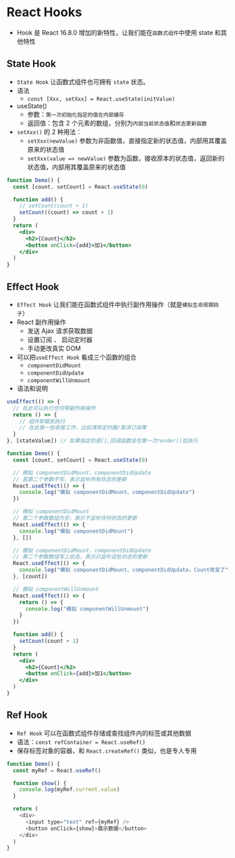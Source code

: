 # React Hooks

- Hook 是 React 16.8.0 增加的新特性，让我们能在`函数式组件`中使用 state 和其他特性

## State Hook

- `State Hook` 让函数式组件也可拥有 `state` 状态。
- 语法
  - `const [Xxx, setXxx] = React.useState(initValue)`
- useState()
  - 参数：`第一次初始化指定的值在内部缓存`
  - 返回值：包含 2 个元素的数组，分别为`内部当前状态值`和`状态更新函数`
- `setXxx()` 的 2 种用法：
  - `setXxx(newValue)` 参数为非函数值，直接指定新的状态值，内部用其覆盖原来的状态值
  - `setXxx(value => newValue)` 参数为函数，接收原本的状态值，返回新的状态值，内部用其覆盖原来的状态值

```jsx
function Demo() {
  const [count, setCount] = React.useState(0)

  function add() {
    // setCount(count + 1)
    setCount((count) => count + 1)
  }
  return (
    <div>
      <h2>{Count}</h2>
      <button onClick={add}>加1</button>
    </div>
  )
}
```

## Effect Hook

- `Effect Hook` 让我们能在函数式组件中执行副作用操作（就是`模拟生命周期钩子`）
- React 副作用操作
  - 发送 Ajax 请求获取数据
  - 设置订阅 、 启动定时器
  - 手动更改真实 DOM
- 可以把`useEffect Hook` 看成三个函数的组合
  - `componentDidMount`
  - `componentDidUpdate`
  - `componentWillUnmount`
- 语法和说明

```js
useEffect(() => {
  // 在此可以执行任何带副作用操作
  return () => {
    // 组件卸载前执行
    // 在此做一些收尾工作，比如清除定时器/取消订阅等
  }
}, [stateValue]) // 如果指定的是[],回调函数会在第一次render()后执行
```

```jsx
function Demo() {
  const [count, setCount] = React.useState(0)

  // 模拟 componentDidMount、componentDidUpdate
  // 若第二个参数不写，表示监听所有状态的更新
  React.useEffect(() => {
    console.log("模拟 componentDidMount、componentDidUpdate")
  })

  // 模拟 componentDidMount
  // 第二个参数数组为空，表示不监听任何状态的更新
  React.useEffect(() => {
    console.log("模拟 componentDidMount")
  }, [])

  // 模拟 componentDidMount、componentDidUpdate
  // 第二个参数数组写上状态，表示只监听这些状态的更新
  React.useEffect(() => {
    console.log("模拟 componentDidMount、componentDidUpdate，Count改变了")
  }, [count])

  // 模拟 componentWillUnmount
  React.useEffect(() => {
    return () => {
      console.log("模拟 componentWillUnmount")
    }
  })

  function add() {
    setCount(count + 1)
  }
  return (
    <div>
      <h2>{Count}</h2>
      <button onClick={add}>加1</button>
    </div>
  )
}
```

## Ref Hook

- `Ref Hook` 可以在函数式组件存储或查找组件内的标签或其他数据
- 语法：`const refContainer = React.useRef()`
- 保存标签对象的容器，和 `React.createRef()` 类似，也是专人专用

```js
function Demo() {
  const myRef = React.useRef()

  function show() {
    console.log(myRef.current.value)
  }

  return (
    <div>
      <input type="text" ref={myRef} />
      <button onClick={show}>展示数据</button>
    </div>
  )
}
```
